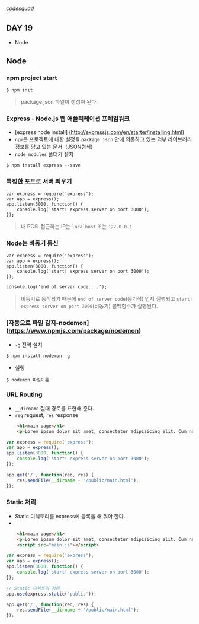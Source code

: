 ###### codesquad

## DAY 19
- Node

## Node
### npm project start

```
$ npm init
```

> package.json 파일이 생성이 된다. 

### Express - Node.js 웹 애플리케이션 프레임워크
- [express node install] (http://expressjs.com/en/starter/installing.html)
- `npm`은 프로젝트에 대한 설정을 `package.json` 안에 의존하고 있는 외부 라이브러리 정보를 담고 있는 문서. (JSON형식)
- `node_modules` 폴더가 설치

```
$ npm install express --save

```

### 특정한 포트로 서버 띄우기

```
var express = require('express');
var app = express();
app.listen(3000, function() {
	console.log('start! express server on port 3000');
});
````

> 내 PC의 접근하는 IP는  `localhost` 또는 `127.0.0.1`


### Node는 비동기 통신

```
var express = require('express');
var app = express();
app.listen(3000, function() {
	console.log('start! express server on port 3000');
});

console.log('end of server code....');
```

> 비동기로 동작되기 때문에 `end of server code`(동기적) 먼저 실행되고 `start! express server on port 3000`(비동기) 콜백함수가 실행된다. 


### [자동으로 파일 감지-nodemon] (https://www.npmjs.com/package/nodemon)
- `-g` 전역 설치 

```
$ npm install nodemon -g
```

- 실행

```
$ nodemon 파일이름
```

### URL Routing
- `__dirname` 절대 경로를 표현해 준다.
- `req` request, `res` response

```html
	<h1>main page</h1>
	<p>Lorem ipsum dolor sit amet, consectetur adipisicing elit. Cum natus, voluptatem asperiores laborum veritatis totam sequi. Ducimus animi possimus magni qui laboriosam, sequi, dolores velit, ea incidunt dolor, enim vero!</p>
````

```javascript
var express = require('express');
var app = express();
app.listen(3000, function() {
	console.log('start! express server on port 3000');
});

app.get('/', function(req, res) {
	res.sendFile(__dirname + '/public/main.html');
});
```

### Static 처리
- Static 디렉토리를 express에 등록을 해 줘야 한다.
- 

```html
	<h1>main page</h1>
	<p>Lorem ipsum dolor sit amet, consectetur adipisicing elit. Cum natus, voluptatem asperiores laborum veritatis totam sequi. Ducimus animi possimus magni qui laboriosam, sequi, dolores velit, ea incidunt dolor, enim vero!</p>
	<script src="main.js"></script>
```

```javascript
var express = require('express');
var app = express();
app.listen(3000, function() {
	console.log('start! express server on port 3000');
});

// Static 디렉토리 처리
app.use(express.static('public'));

app.get('/', function(req, res) {
	res.sendFile(__dirname + '/public/main.html');
});

```



